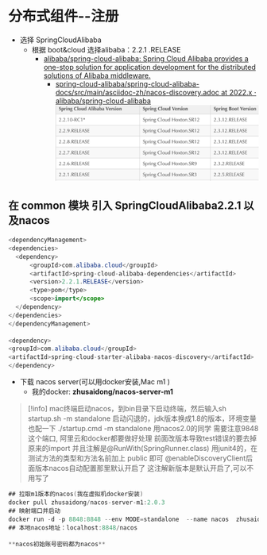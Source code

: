 # 分布式组件--注册
- 选择 SpringCloudAlibaba
	- 根据 boot&cloud 选择alibaba：2.2.1 .RELEASE
	  - [alibaba/spring-cloud-alibaba: Spring Cloud Alibaba provides a one-stop solution for application development for the distributed solutions of Alibaba middleware.](https://github.com/alibaba/spring-cloud-alibaba)
	    - [spring-cloud-alibaba/spring-cloud-alibaba-docs/src/main/asciidoc-zh/nacos-discovery.adoc at 2022.x · alibaba/spring-cloud-alibaba](https://github.com/alibaba/spring-cloud-alibaba/blob/2022.x/spring-cloud-alibaba-docs/src/main/asciidoc-zh/nacos-discovery.adoc)
	![Pasted image 20231030130229](BEFORE/附件/Pasted%20image%2020231030130229.png)
## 在 common 模块 引入 SpringCloudAlibaba2.2.1 以及nacos
  ```java
  <dependencyManagement>
<dependencies>
	<dependency>
		<groupId>com.alibaba.cloud</groupId>
		<artifactId>spring-cloud-alibaba-dependencies</artifactId>
		<version>2.2.1.RELEASE</version>
		<type>pom</type>
		<scope>import</scope>
	</dependency>
</dependencies>
</dependencyManagement>

<dependency>
<groupId>com.alibaba.cloud</groupId>
<artifactId>spring-cloud-starter-alibaba-nacos-discovery</artifactId>
</dependency>
```
- 下载 nacos server(可以用docker安装,Mac m1 )
	- 我的docker: **zhusaidong/nacos-server-m1**
>[!info]
>	mac终端启动nacos，到bin目录下启动终端，然后输入sh startup.sh -m standalone
>	启动闪退的，jdk版本换成1.8的版本，环境变量也配一下
>	./startup.cmd -m standalone
>	用nacos2.0的同学 需要注意9848这个端口, 阿里云和docker都要做好处理
>	前面改版本导致test错误的要去掉原来的import 并且注解是@RunWith(SpringRunner.class)
>	用junit4的，在测试方法的类型和方法名前加上 public 即可
>	@enableDiscoveryClient后面版本nacos自动配置那里默认开启了
>	这注解新版本是默认开启了,可以不用写了

```java
## 拉取m1版本的nacos(我在虚拟机docker安装)
docker pull zhusaidong/nacos-server-m1:2.0.3
## 映射端口并启动
docker run -d -p 8848:8848 --env MODE=standalone  --name nacos  zhusaidong/nacos-server-m1:2.0.3
## 本地nacos地址：localhost:8848/nacos

**nacos初始账号密码都为nacos**
```
